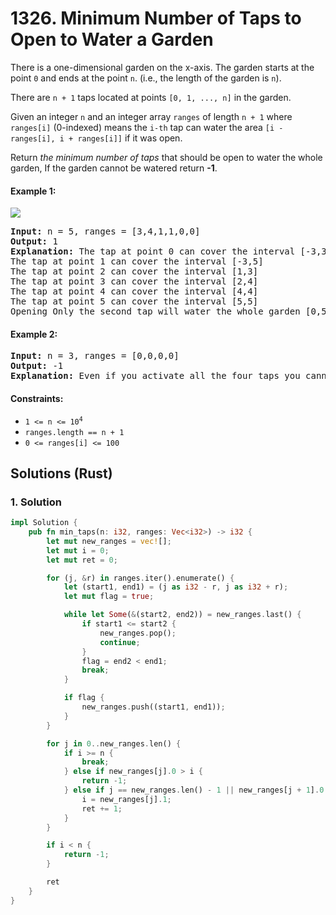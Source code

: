 # 1326. Minimum Number of Taps to Open to Water a Garden
There is a one-dimensional garden on the x-axis. The garden starts at the point `0` and ends at the point `n`. (i.e., the length of the garden is `n`).

There are `n + 1` taps located at points `[0, 1, ..., n]` in the garden.

Given an integer `n` and an integer array `ranges` of length `n + 1` where `ranges[i]` (0-indexed) means the `i-th` tap can water the area `[i - ranges[i], i + ranges[i]]` if it was open.

Return *the minimum number of taps* that should be open to water the whole garden, If the garden cannot be watered return **-1**.

#### Example 1:
![](https://assets.leetcode.com/uploads/2020/01/16/1685_example_1.png)
<pre>
<strong>Input:</strong> n = 5, ranges = [3,4,1,1,0,0]
<strong>Output:</strong> 1
<strong>Explanation:</strong> The tap at point 0 can cover the interval [-3,3]
The tap at point 1 can cover the interval [-3,5]
The tap at point 2 can cover the interval [1,3]
The tap at point 3 can cover the interval [2,4]
The tap at point 4 can cover the interval [4,4]
The tap at point 5 can cover the interval [5,5]
Opening Only the second tap will water the whole garden [0,5]
</pre>

#### Example 2:
<pre>
<strong>Input:</strong> n = 3, ranges = [0,0,0,0]
<strong>Output:</strong> -1
<strong>Explanation:</strong> Even if you activate all the four taps you cannot water the whole garden.
</pre>

#### Constraints:
* <code>1 <= n <= 10<sup>4</sup></code>
* `ranges.length == n + 1`
* `0 <= ranges[i] <= 100`

## Solutions (Rust)

### 1. Solution
```Rust
impl Solution {
    pub fn min_taps(n: i32, ranges: Vec<i32>) -> i32 {
        let mut new_ranges = vec![];
        let mut i = 0;
        let mut ret = 0;

        for (j, &r) in ranges.iter().enumerate() {
            let (start1, end1) = (j as i32 - r, j as i32 + r);
            let mut flag = true;

            while let Some(&(start2, end2)) = new_ranges.last() {
                if start1 <= start2 {
                    new_ranges.pop();
                    continue;
                }
                flag = end2 < end1;
                break;
            }

            if flag {
                new_ranges.push((start1, end1));
            }
        }

        for j in 0..new_ranges.len() {
            if i >= n {
                break;
            } else if new_ranges[j].0 > i {
                return -1;
            } else if j == new_ranges.len() - 1 || new_ranges[j + 1].0 > i {
                i = new_ranges[j].1;
                ret += 1;
            }
        }

        if i < n {
            return -1;
        }

        ret
    }
}
```
